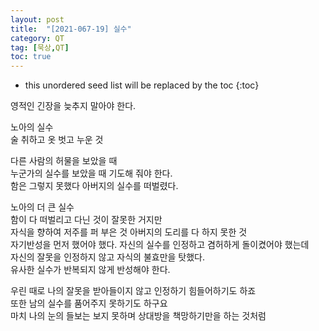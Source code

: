 ```yaml
---
layout: post
title:  "[2021-067-19] 실수"
category: QT
tag: [묵상,QT]
toc: true
---
```

* this unordered seed list will be replaced by the toc
{:toc}

영적인 긴장을 늦추지 말아야 한다.

노아의 실수<br/>
술 취하고 옷 벗고 누운 것

다른 사람의 허물을 보았을 때<br/>
누군가의 실수를 보았을 때 기도해 줘야 한다.<br/>
함은 그렇지 못했다 아버지의 실수를 떠벌렸다.

노아의 더 큰 실수<br/>
함이 다 떠벌리고 다닌 것이 잘못한 거지만<br/>
자식을 향하여 저주를 퍼 부은 것 아버지의 도리를 다 하지 못한 것<br/>
자기반성을 먼저 했어야 했다. 자신의 실수를 인정하고 겸허하게 돌이켰어야 했는데 <br/>자신의 잘못을 인정하지 않고 자식의 불효만을 탓했다.<br/>
유사한 실수가 반복되지 않게 반성해야 한다.

우린 때로 나의 잘못을 받아들이지 않고 인정하기 힘들어하기도 하죠<br/>
또한 남의 실수를 품어주지 못하기도 하구요<br/>
마치 나의 눈의 들보는 보지 못하며 상대방을 책망하기만을 하는 것처럼